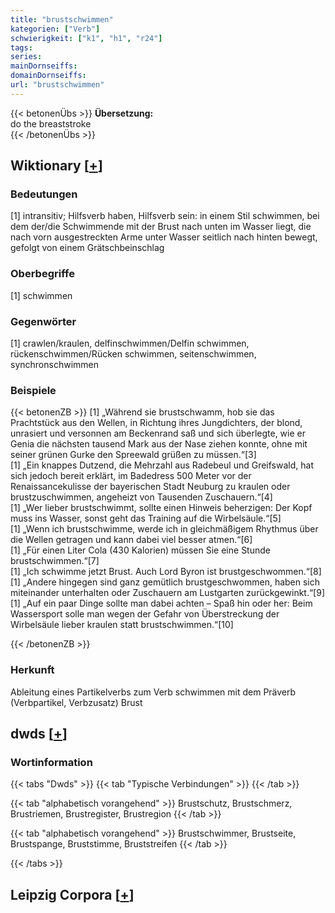 ```yaml
---
title: "brustschwimmen"
kategorien: ["Verb"]
schwierigkeit: ["k1", "h1", "r24"]
tags:
series:
mainDornseiffs:
domainDornseiffs:
url: "brustschwimmen"
---
```


{{< betonenÜbs >}}
**Übersetzung:**  
do the breaststroke  
{{< /betonenÜbs >}}

## Wiktionary [[+](https://de.wiktionary.org/wiki/brustschwimmen)]

### Bedeutungen
[1] intransitiv; Hilfsverb haben, Hilfsverb sein: in einem Stil schwimmen, bei dem der/die Schwimmende mit der Brust nach unten im Wasser liegt, die nach vorn ausgestreckten Arme unter Wasser seitlich nach hinten bewegt, gefolgt von einem Grätschbeinschlag  

### Oberbegriffe
[1] schwimmen  

### Gegenwörter
[1] crawlen/kraulen, delfinschwimmen/Delfin schwimmen, rückenschwimmen/Rücken schwimmen, seitenschwimmen, synchronschwimmen  

### Beispiele
{{< betonenZB >}}
[1] „Während sie brustschwamm, hob sie das Prachtstück aus den Wellen, in Richtung ihres Jungdichters, der blond, unrasiert und versonnen am Beckenrand saß und sich überlegte, wie er Genia die nächsten tausend Mark aus der Nase ziehen konnte, ohne mit seiner grünen Gurke den Spreewald grüßen zu müssen.“[3]  
[1] „Ein knappes Dutzend, die Mehrzahl aus Radebeul und Greifswald, hat sich jedoch bereit erklärt, im Badedress 500 Meter vor der Renaissancekulisse der bayerischen Stadt Neuburg zu kraulen oder brustzuschwimmen, angeheizt von Tausenden Zuschauern.“[4]  
[1] „Wer lieber brustschwimmt, sollte einen Hinweis beherzigen: Der Kopf muss ins Wasser, sonst geht das Training auf die Wirbelsäule.“[5]  
[1] „Wenn ich brustschwimme, werde ich in gleichmäßigem Rhythmus über die Wellen getragen und kann dabei viel besser atmen.“[6]  
[1] „Für einen Liter Cola (430 Kalorien) müssen Sie eine Stunde brustschwimmen.“[7]  
[1] „Ich schwimme jetzt Brust. Auch Lord Byron ist brustgeschwommen.“[8]  
[1] „Andere hingegen sind ganz gemütlich brustgeschwommen, haben sich miteinander unterhalten oder Zuschauern am Lustgarten zurückgewinkt.“[9]  
[1] „Auf ein paar Dinge sollte man dabei achten – Spaß hin oder her: Beim Wassersport solle man wegen der Gefahr von Überstreckung der Wirbelsäule lieber kraulen statt brustschwimmen.“[10]  

{{< /betonenZB >}}
### Herkunft
Ableitung eines Partikelverbs zum Verb schwimmen mit dem Präverb (Verbpartikel, Verbzusatz) Brust  



## dwds [[+](https://www.dwds.de/wb/brustschwimmen)]

### Wortinformation
{{< tabs "Dwds" >}}
{{< tab "Typische Verbindungen" >}}
{{< /tab >}}

{{< tab "alphabetisch vorangehend" >}}
Brustschutz, Brustschmerz, Brustriemen, Brustregister, Brustregion
{{< /tab >}}

{{< tab "alphabetisch vorangehend" >}}
Brustschwimmer, Brustseite, Brustspange, Bruststimme, Bruststreifen
{{< /tab >}}

{{< /tabs >}}

## Leipzig Corpora [[+](https://corpora.uni-leipzig.de/en/res?word=brustschwimmen&corpusId=deu_newscrawl-public_2018)]

